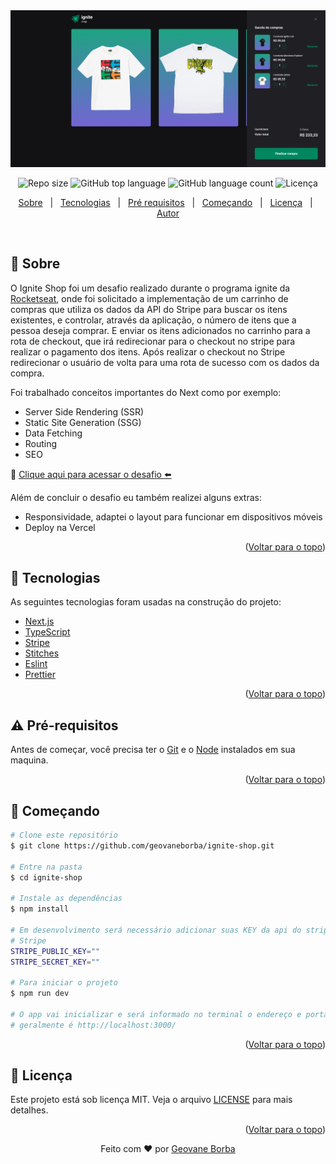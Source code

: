 <img src="./assets/ignite-shop.png" alt="Imagem do banner Ignite Shop" />

<p align="center">
  <img alt="Repo size"  src="https://img.shields.io/github/repo-size/geovaneborba/ignite-shop?color=4f46e5&style=for-the-badge">
  <img alt="GitHub top language"  src="https://img.shields.io/github/languages/top/geovaneborba/ignite-shop?color=4f46e5&style=for-the-badge"> <img alt="GitHub language count"  src="https://img.shields.io/github/languages/count/geovaneborba/ignite-shop?color=4f46e5&style=for-the-badge">
  <img alt="Licença" src="https://img.shields.io/github/license/geovaneborba/ignite-shop?color=4f46e5&style=for-the-badge">
</p>

<p align="center">
  <a href="#dart-sobre">Sobre</a> &#xa0; | &#xa0;
  <a href="#rocket-tecnologias">Tecnologias</a> &#xa0; | &#xa0;
  <a href="#warning-pré-requisitos"> Pré requisitos</a> &#xa0; | &#xa0;
  <a href="#checkered_flag-começando">Começando</a> &#xa0; | &#xa0;
  <a href="#memo-licença">Licença</a> &#xa0; | &#xa0;
  <a href="https://github.com/geovaneborba" target="_blank">Autor</a>
</p>

<br>

## :dart: Sobre

<p>
  O Ignite Shop foi um desafio realizado durante o programa ignite da <a href='https://www.rocketseat.com.br/' target="_blank">Rocketseat</a>, onde
  foi solicitado a implementação de um carrinho de compras que utiliza os dados da API do Stripe para buscar os itens existentes, e controlar, através da aplicação, o número de itens que a pessoa deseja comprar. E enviar os itens adicionados no carrinho para a rota de checkout, que irá redirecionar para o checkout no stripe para realizar o pagamento dos itens. Após realizar o checkout no Stripe redirecionar o usuário de volta para uma rota de sucesso com os dados da compra.

Foi trabalhado conceitos importantes do Next como por exemplo:

- Server Side Rendering (SSR)
- Static Site Generation (SSG)
- Data Fetching
- Routing
- SEO

🎯 <a href="https://efficient-sloth-d85.notion.site/Desafio-04-Adicionando-features-ao-Ignite-Shop-91e5b2c26c9342f5b1375ba66907d0b7" target="_blank">Clique aqui para acessar o desafio ⬅️</a>

Além de concluir o desafio eu também realizei alguns extras:

- Responsividade, adaptei o layout para funcionar em dispositivos móveis
- Deploy na Vercel

</p>

<p align="right">(<a href="#top">Voltar para o topo</a>)</p>

## :rocket: Tecnologias

As seguintes tecnologias foram usadas na construção do projeto:

- [Next.js](https://nextjs.org/)
- [TypeScript](https://www.typescriptlang.org/)
- [Stripe](https://stripe.com/br)
- [Stitches](https://stitches.dev/)
- [Eslint](https://eslint.org/)
- [Prettier](https://prettier.io/)

<p align="right">(<a href="#top">Voltar para o topo</a>)</p>

## :warning: Pré-requisitos

Antes de começar, você precisa ter o [Git](https://git-scm.com) e o [Node](https://nodejs.org/en/) instalados em sua maquina.

<p align="right">(<a href="#top">Voltar para o topo</a>)</p>

## :checkered_flag: Começando

```bash
# Clone este repositório
$ git clone https://github.com/geovaneborba/ignite-shop.git

# Entre na pasta
$ cd ignite-shop

# Instale as dependências
$ npm install

# Em desenvolvimento será necessário adicionar suas KEY da api do stripe no arquivo .env.local na raiz do projeto conforme o .env.local.example...
# Stripe
STRIPE_PUBLIC_KEY=""
STRIPE_SECRET_KEY=""

# Para iniciar o projeto
$ npm run dev

# O app vai inicializar e será informado no terminal o endereço e porta onde estará rodando a aplicação
# geralmente é http://localhost:3000/
```

<p align="right">(<a href="#top">Voltar para o topo</a>)</p>

## :memo: Licença

Este projeto está sob licença MIT. Veja o arquivo [LICENSE](LICENSE.md) para mais detalhes.

<p align="right">(<a href="#top">Voltar para o topo</a>)</p>

<p align="center">Feito com ❤️ por <a href="https://github.com/geovaneborba" target="_blank">Geovane Borba</a></p>
